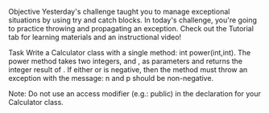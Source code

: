 Objective 
Yesterday's challenge taught you to manage exceptional situations by using try and catch blocks. In today's challenge, you're going to practice throwing and propagating an exception. Check out the Tutorial tab for learning materials and an instructional video!

Task 
Write a Calculator class with a single method: int power(int,int). The power method takes two integers,  and , as parameters and returns the integer result of . If either  or  is negative, then the method must throw an exception with the message: n and p should be non-negative.

Note: Do not use an access modifier (e.g.: public) in the declaration for your Calculator class.
